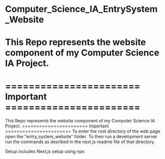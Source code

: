 # Computer_Science_IA_EntrySystem_Website
This Repo represents the website component of my Computer Science IA Project. 
=========================================================
======================= Important =======================
=========================================================

This Repo represents the website component of my Computer Science IA Project.
======================= Important =======================
To enter the root directory of the web page open the "entry_system_website" folder. To then run a development server run the commands as desribed in the next.js readme file of that directory.


Setup includes Next.js setup using npx
